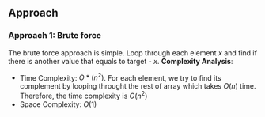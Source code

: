 ## Approach
### Approach 1: Brute force

The brute force approach is simple. Loop through each element $x$ and find if there is another value 
that equals to target - $x$.
 **Complexity Analysis**:
 * Time Complexity: $O*(n^2)$. For each element, we try to find its complement by looping throught the rest of array
 which takes $O(n)$ time. Therefore, the time complexity is $O(n^2)$
 * Space Complexity: $O(1)$